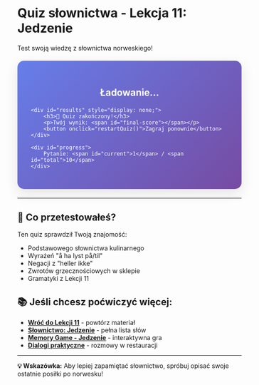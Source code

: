 # Quiz słownictwa - Lekcja 11: Jedzenie

Test swoją wiedzę z słownictwa norweskiego!

<div id="quiz-container">
    <div id="question-container">
        <h3 id="question">Ładowanie...</h3>
        <div id="options"></div>
        <div id="feedback"></div>
        <button id="next-btn" onclick="nextQuestion()" style="display: none;">Następne pytanie</button>
    </div>
    
    <div id="results" style="display: none;">
        <h3>🎉 Quiz zakończony!</h3>
        <p>Twój wynik: <span id="final-score"></span></p>
        <button onclick="restartQuiz()">Zagraj ponownie</button>
    </div>
    
    <div id="progress">
        Pytanie: <span id="current">1</span> / <span id="total">10</span>
    </div>
</div>

<style>
#quiz-container {
    background: linear-gradient(135deg, #667eea 0%, #764ba2 100%);
    color: white;
    padding: 30px;
    border-radius: 15px;
    margin: 20px 0;
    box-shadow: 0 10px 30px rgba(0,0,0,0.1);
}

#question {
    font-size: 1.5em;
    margin-bottom: 20px;
    text-align: center;
}

.option {
    background: rgba(255,255,255,0.2);
    border: 2px solid rgba(255,255,255,0.3);
    color: white;
    padding: 15px 20px;
    margin: 10px 0;
    border-radius: 10px;
    cursor: pointer;
    transition: all 0.3s ease;
    font-size: 1.1em;
    display: block;
    width: 100%;
    text-align: left;
}

.option:hover {
    background: rgba(255,255,255,0.3);
    transform: translateY(-2px);
}

.option.correct {
    background: #2ECC71;
    border-color: #27AE60;
}

.option.wrong {
    background: #E74C3C;
    border-color: #C0392B;
}

.option.disabled {
    cursor: not-allowed;
    opacity: 0.6;
}

#feedback {
    margin: 20px 0;
    font-weight: bold;
    text-align: center;
    font-size: 1.2em;
}

#next-btn, button {
    background: #4ECDC4;
    color: white;
    border: none;
    padding: 12px 25px;
    border-radius: 25px;
    cursor: pointer;
    font-size: 1em;
    margin: 10px auto;
    display: block;
    transition: all 0.3s ease;
}

#next-btn:hover, button:hover {
    background: #44A08D;
    transform: translateY(-2px);
}

#progress {
    text-align: center;
    margin-top: 20px;
    font-size: 1.1em;
    opacity: 0.9;
}

#results {
    text-align: center;
}
</style>

<script>
const questions = [
    {
        question: "Jak się mówi 'chleb' po norwesku?",
        options: ["brød", "ost", "melk", "smør"],
        correct: 0,
        explanation: "Brød [brø] to chleb po norwesku"
    },
    {
        question: "Co oznacza słowo 'sulten'?",
        options: ["spragniony", "zmęczony", "głodny", "szczęśliwy"],
        correct: 2,
        explanation: "Sulten oznacza 'głodny'. Er du sulten? - Czy jesteś głodny?"
    },
    {
        question: "Które słowo oznacza 'ser'?",
        options: ["egg", "ost", "fisk", "kjøtt"],
        correct: 1,
        explanation: "Ost to ser po norwesku"
    },
    {
        question: "Jak powiedzieć 'Mam ochotę na pizzę'?",
        options: ["Jeg vil pizza", "Jeg har lyst på pizza", "Jeg spiser pizza", "Jeg liker pizza"],
        correct: 1,
        explanation: "'Å ha lyst på' używamy z jedzeniem i piciem"
    },
    {
        question: "Co oznacza 'pålegg'?",
        options: ["obiad", "śniadanie", "dodatki do kanapek", "deser"],
        correct: 2,
        explanation: "Pålegg to wszystko co kładziemy na chleb"
    },
    {
        question: "Jak się mówi 'masło' po norwesku?",
        options: ["smør", "melk", "egg", "ris"],
        correct: 0,
        explanation: "Smør [smør] oznacza masło"
    },
    {
        question: "Które zdanie jest poprawne?",
        options: ["Jeg liker også ikke", "Jeg heller ikke liker", "Jeg liker heller ikke", "Jeg ikke også liker"],
        correct: 2,
        explanation: "'Heller ikke' używamy w negacji dla 'też nie'"
    },
    {
        question: "Co to jest 'rundstykke'?",
        options: ["kromka chleba", "bułka", "ciasto", "kanapka"],
        correct: 1,
        explanation: "Rundstykke to bułka po norwesku"
    },
    {
        question: "Jak powiedzieć 'Poprosiłbym kawę' w sklepie?",
        options: ["Jeg vil ha kaffe", "Jeg vil gjerne ha kaffe", "Jeg har lyst på kaffe", "Jeg drikker kaffe"],
        correct: 1,
        explanation: "'Jeg vil gjerne ha...' to grzecznościowy zwrot w sklepie"
    },
    {
        question: "Co oznacza 'Jeg vet ikke'?",
        options: ["Nie lubię", "Nie wiem", "Nie mam", "Nie chcę"],
        correct: 1,
        explanation: "'Jeg vet ikke' oznacza 'Nie wiem'"
    }
];

let currentQuestion = 0;
let score = 0;
let answered = false;

function loadQuestion() {
    const q = questions[currentQuestion];
    document.getElementById('question').textContent = q.question;
    document.getElementById('current').textContent = currentQuestion + 1;
    document.getElementById('total').textContent = questions.length;
    
    const optionsContainer = document.getElementById('options');
    optionsContainer.innerHTML = '';
    
    q.options.forEach((option, index) => {
        const button = document.createElement('button');
        button.className = 'option';
        button.textContent = option;
        button.onclick = () => selectAnswer(index);
        optionsContainer.appendChild(button);
    });
    
    document.getElementById('feedback').textContent = '';
    document.getElementById('next-btn').style.display = 'none';
    answered = false;
}

function selectAnswer(selectedIndex) {
    if (answered) return;
    
    answered = true;
    const q = questions[currentQuestion];
    const options = document.querySelectorAll('.option');
    
    options.forEach((option, index) => {
        option.classList.add('disabled');
        if (index === q.correct) {
            option.classList.add('correct');
        } else if (index === selectedIndex && index !== q.correct) {
            option.classList.add('wrong');
        }
    });
    
    const feedback = document.getElementById('feedback');
    if (selectedIndex === q.correct) {
        score++;
        feedback.textContent = `✅ Poprawnie! ${q.explanation}`;
        feedback.style.color = '#2ECC71';
    } else {
        feedback.textContent = `❌ Niepoprawnie. ${q.explanation}`;
        feedback.style.color = '#E74C3C';
    }
    
    document.getElementById('next-btn').style.display = 'block';
}

function nextQuestion() {
    currentQuestion++;
    
    if (currentQuestion >= questions.length) {
        showResults();
    } else {
        loadQuestion();
    }
}

function showResults() {
    document.getElementById('question-container').style.display = 'none';
    document.getElementById('results').style.display = 'block';
    
    const percentage = Math.round((score / questions.length) * 100);
    let message = '';
    
    if (percentage >= 90) {
        message = `${score}/${questions.length} (${percentage}%) - Doskonały wynik! 🏆`;
    } else if (percentage >= 70) {
        message = `${score}/${questions.length} (${percentage}%) - Bardzo dobry wynik! 🎉`;
    } else if (percentage >= 50) {
        message = `${score}/${questions.length} (${percentage}%) - Niezły wynik! 👍`;
    } else {
        message = `${score}/${questions.length} (${percentage}%) - Więcej ćwiczeń potrzeba! 📚`;
    }
    
    document.getElementById('final-score').textContent = message;
}

function restartQuiz() {
    currentQuestion = 0;
    score = 0;
    answered = false;
    
    document.getElementById('question-container').style.display = 'block';
    document.getElementById('results').style.display = 'none';
    
    loadQuestion();
}

// Inicjalizacja quizu
document.addEventListener('DOMContentLoaded', function() {
    loadQuestion();
});
</script>

---

## 🎯 Co przetestowałeś?

Ten quiz sprawdził Twoją znajomość:
- Podstawowego słownictwa kulinarnego
- Wyrażeń "å ha lyst på/til"
- Negacji z "heller ikke"
- Zwrotów grzecznościowych w sklepie
- Gramatyki z Lekcji 11

## 📚 Jeśli chcesz poćwiczyć więcej:

- **[Wróć do Lekcji 11](../lekcje-srednie/lekcja-11.md)** - powtórz materiał
- **[Słownictwo: Jedzenie](../slownictwo/jedzenie.md)** - pełna lista słów
- **[Memory Game - Jedzenie](../games/memory_game.html?category=food)** - 
  interaktywna gra
- **[Dialogi praktyczne](../cwiczenia/dialogi.md)** - rozmowy w restauracji

---

**💡 Wskazówka:** Aby lepiej zapamiętać słownictwo, spróbuj opisać swoje ostatnie posiłki po norwesku!

